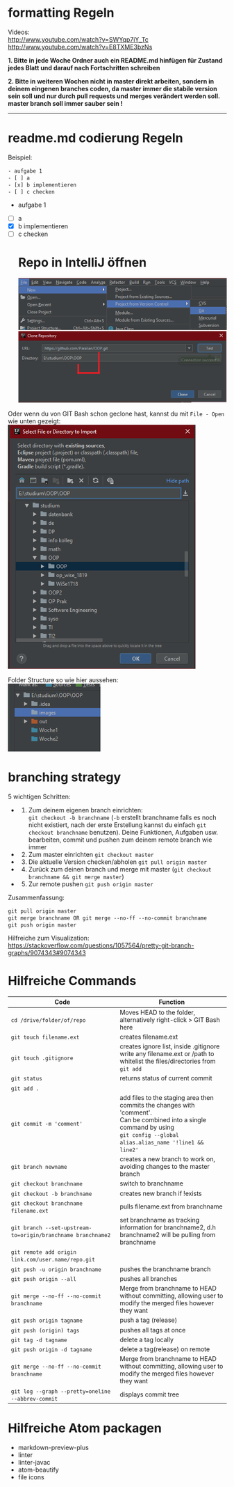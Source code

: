 # formatting Regeln

Videos:  
<http://www.youtube.com/watch?v=SWYqp7iY_Tc>  
<http://www.youtube.com/watch?v=E8TXME3bzNs>

**1. Bitte in jede Woche Ordner auch ein README.md hinfügen für Zustand jedes Blatt und darauf nach Fortschritten schreiben**

**2. Bitte in weiteren Wochen nicht in master direkt arbeiten, sondern in deinem eingenen branches coden, da master immer die stabile version sein soll und nur durch pull requests und merges verändert werden soll. master branch soll immer sauber sein !**

* * *

# readme.md codierung Regeln

Beispiel:

    - aufgabe 1
    - [ ] a
    - [x] b implementieren
    - [ ] c checken

-   aufgabe 1
-   [ ] a
-   [x] b implementieren
-   [ ] c checken
    # Repo in IntelliJ öffnen
    ![](https://github.com/Paralian/OOP/blob/master/images/1.png?raw=true)
    ![alt text](https://github.com/Paralian/OOP/blob/master/images/2.png?raw=true)

Oder wenn du von GIT Bash schon geclone hast, kannst du mit `File - Open` wie unten gezeigt:  
![](https://github.com/Paralian/OOP/blob/master/images/3.png?raw=true)

Folder Structure so wie hier aussehen:  
![](https://github.com/Paralian/OOP/blob/master/images/4.png?raw=true)

# branching strategy

5 wichtigen Schritten:

-   1.  Zum deinem eigenen branch einrichten:  
        `git checkout -b branchname` (`-b` erstellt branchname falls es noch nicht existiert, nach der erste Erstellung kannst du einfach `git checkout branchname` benutzen).
        Deine Funktionen, Aufgaben usw. bearbeiten, commit und pushen zum deinem remote branch wie immer
-   2.  Zum master einrichten `git checkout master`
-   3.  Die aktuelle Version checken/abholen `git pull origin master`
-   4.  Zurück zum deinen branch und merge mit master (`git checkout branchname && git merge master`)
-   5.  Zur remote pushen `git push origin master`

Zusammenfassung:

```git checkout master
git pull origin master
git merge branchname OR git merge --no-ff --no-commit branchname
git push origin master
```

Hilfreiche zum Visualization: <https://stackoverflow.com/questions/1057564/pretty-git-branch-graphs/9074343#9074343>

# Hilfreiche Commands

| Code                                                         | Function                                                                                                                                                                                |
| ------------------------------------------------------------ | --------------------------------------------------------------------------------------------------------------------------------------------------------------------------------------- |
| `cd /drive/folder/of/repo`                                   | Moves HEAD to the folder, alternatively right-click > GIT Bash here                                                                                                                     |
| `git touch filename.ext`                                     | creates filename.ext                                                                                                                                                                    |
| `git touch .gitignore`                                       | creates ignore list, inside .gitignore write any filename.ext or /path to whitelist the files/directories from `git add`                                                                |
| `git status`                                                 | returns status of current commit                                                                                                                                                        |
| `git add .`                                                  |                                                                                                                                                                                         |
| `git commit -m 'comment'`                                    | add files to the staging area then commits the changes with 'comment'.</br>Can be combined into a single command by using </br>`git config --global alias.alias_name '!line1 && line2'` |
| `git branch newname`                                         | creates a new branch to work on, avoiding changes to the master branch                                                                                                                  |
| `git checkout branchname`                                    | switch to branchname                                                                                                                                                                    |
| `git checkout -b branchname`                                 | creates new branch if !exists                                                                                                                                                           |
| `git checkout branchname filename.ext`                       | pulls filename.ext from branchname                                                                                                                                                      |
| `git branch --set-upstream-to=origin/branchname branchname2` | set branchname as tracking information for branchname2, d.h branchname2 will be pulling from branchname                                                                                 |
| `git remote add origin link.com/user.name/repo.git`          |                                                                                                                                                                                         |
| `git push -u origin branchname`                              | pushes the branchname branch                                                                                                                                                            |
| `git push origin --all`                                      | pushes all branches                                                                                                                                                                     |
| `git merge --no-ff --no-commit branchname`                   | Merge from branchname to HEAD without committing, allowing user to modify the merged files however they want                                                                            |
| `git push origin tagname`                                    | push a tag (release)                                                                                                                                                                    |
| `git push (origin) tags`                                     | pushes all tags at once                                                                                                                                                                 |
| `git tag -d tagname`                                         | delete a tag locally                                                                                                                                                                    |
| `git push origin -d tagname`                                 | delete a tag(release) on remote                                                                                                                                                         |
| `git merge --no-ff --no-commit branchname`                   | Merge from branchname to HEAD without committing, allowing user to modify the merged files however they want                                                                            |
| `git log --graph --pretty=oneline --abbrev-commit`           | displays commit tree                                                                                                                                                                    |

# Hilfreiche Atom packagen

-   markdown-preview-plus
-   linter
-   linter-javac
-   atom-beautify
-   file icons
